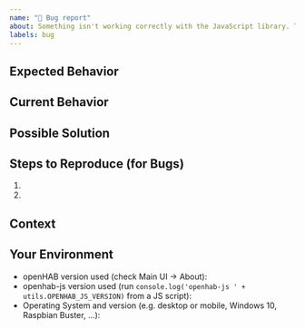 ```yaml
---
name: "🐛 Bug report"
about: Something isn't working correctly with the JavaScript library. This is the wrong place for user-interfaces or openHAB Core issues.
labels: bug
---
```


<!-- Provide a general summary of the issue in the *Title* above -->
<!-- If the issue is related to a binding, please include its short name in -->
<!-- square brackets in the title - Example: "[astro] My issue..." -->

<!-- Important: Please contact the openHAB community forum for questions or -->
<!-- for configuration and usage guidance: https://community.openhab.org -->

<!-- Feel free to delete any comment lines in the template (starting with "<!--") -->

## Expected Behavior

<!-- If you're describing a bug, tell us what should happen -->
<!-- If you're suggesting a change/improvement, tell us how it should work -->

## Current Behavior

<!-- If describing a bug, tell us what happens instead of the expected behavior -->
<!-- Include related log information (preferably debug level) and related configs -->
<!-- Use a file attachment for log and config information longer than a few lines -->
<!-- Enclose multi-line log/code snippets with ``` on new lines for proper formatting -->
<!-- If suggesting a change/improvement, explain the difference from current behavior -->
<!-- For improvements, discuss at community.openhab.org first and include link to topic -->

## Possible Solution

<!-- Not obligatory, but suggest a fix/reason for the bug, -->
<!-- or ideas how to implement the addition or change -->

## Steps to Reproduce (for Bugs)

<!-- Provide a link to a live example, or an unambiguous set of steps to -->
<!-- reproduce this bug. Include code to reproduce, if relevant -->

1.
2.

## Context

<!-- How has this issue affected you? What are you trying to accomplish? -->
<!-- Providing context helps us come up with a solution that is most useful in the real world -->

## Your Environment

<!-- Include as many relevant details about the environment you experienced the bug in -->

- openHAB version used (check Main UI -> About):
- openhab-js version used (run `console.log('openhab-js ' + utils.OPENHAB_JS_VERSION)` from a JS script):
- Operating System and version (e.g. desktop or mobile, Windows 10, Raspbian Buster, ...):
